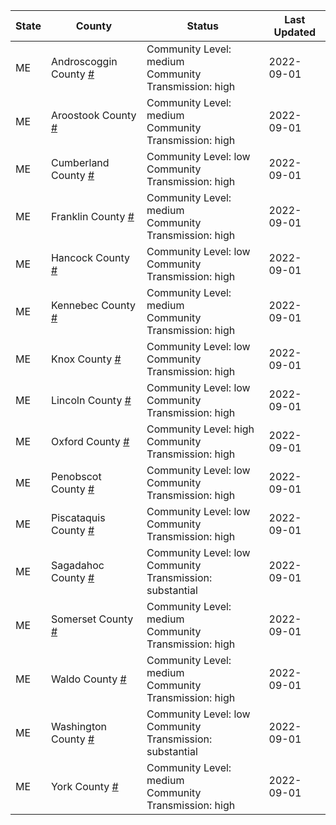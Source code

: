 State | County | Status | Last Updated
--- | --- | --- | --- 
ME | Androscoggin County <a href="#androscoggin_county">#</a> | <a name="androscoggin_county"></a>Community Level: medium<br/>Community Transmission: high | 2022-09-01
ME | Aroostook County <a href="#aroostook_county">#</a> | <a name="aroostook_county"></a>Community Level: medium<br/>Community Transmission: high | 2022-09-01
ME | Cumberland County <a href="#cumberland_county">#</a> | <a name="cumberland_county"></a>Community Level: low<br/>Community Transmission: high | 2022-09-01
ME | Franklin County <a href="#franklin_county">#</a> | <a name="franklin_county"></a>Community Level: medium<br/>Community Transmission: high | 2022-09-01
ME | Hancock County <a href="#hancock_county">#</a> | <a name="hancock_county"></a>Community Level: low<br/>Community Transmission: high | 2022-09-01
ME | Kennebec County <a href="#kennebec_county">#</a> | <a name="kennebec_county"></a>Community Level: medium<br/>Community Transmission: high | 2022-09-01
ME | Knox County <a href="#knox_county">#</a> | <a name="knox_county"></a>Community Level: low<br/>Community Transmission: high | 2022-09-01
ME | Lincoln County <a href="#lincoln_county">#</a> | <a name="lincoln_county"></a>Community Level: low<br/>Community Transmission: high | 2022-09-01
ME | Oxford County <a href="#oxford_county">#</a> | <a name="oxford_county"></a>Community Level: high<br/>Community Transmission: high | 2022-09-01
ME | Penobscot County <a href="#penobscot_county">#</a> | <a name="penobscot_county"></a>Community Level: low<br/>Community Transmission: high | 2022-09-01
ME | Piscataquis County <a href="#piscataquis_county">#</a> | <a name="piscataquis_county"></a>Community Level: low<br/>Community Transmission: high | 2022-09-01
ME | Sagadahoc County <a href="#sagadahoc_county">#</a> | <a name="sagadahoc_county"></a>Community Level: low<br/>Community Transmission: substantial | 2022-09-01
ME | Somerset County <a href="#somerset_county">#</a> | <a name="somerset_county"></a>Community Level: medium<br/>Community Transmission: high | 2022-09-01
ME | Waldo County <a href="#waldo_county">#</a> | <a name="waldo_county"></a>Community Level: medium<br/>Community Transmission: high | 2022-09-01
ME | Washington County <a href="#washington_county">#</a> | <a name="washington_county"></a>Community Level: low<br/>Community Transmission: substantial | 2022-09-01
ME | York County <a href="#york_county">#</a> | <a name="york_county"></a>Community Level: medium<br/>Community Transmission: high | 2022-09-01
